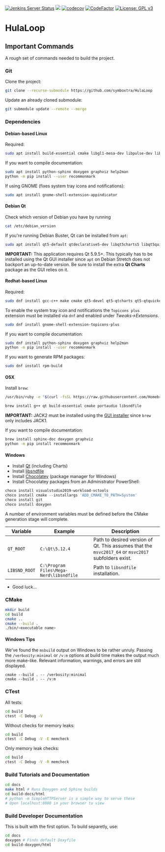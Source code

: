 [![Jenkins Server Status](https://img.shields.io/badge/dynamic/json.svg?label=Jenkins%20Server&url=http%3A%2F%2Fwww.symboxtra.tk%2Fstatus.php%3Fservers%3Djenkins&query=%24..jenkins&colorB=0b7cbd)](http://jenkins.symboxtra.dynu.net "Jenkins Server Status")
[![](https://jenkins.symboxtra.dynu.net/job/HulaLoop/job/master/badge/icon)](https://jenkins.symboxtra.dynu.net/job/HulaLoop/job/master/ "Jenkins Build Status")
[![codecov](https://codecov.io/gh/symboxtra/HulaLoop/branch/master/graph/badge.svg?token=okLfIHMeEf)](https://codecov.io/gh/symboxtra/HulaLoop "Code Coverage Status")
[![CodeFactor](https://www.codefactor.io/repository/github/symboxtra/hulaloop/badge)](https://www.codefactor.io/repository/github/symboxtra/hulaloop "Code Factor Grade")
[![License: GPL v3](https://img.shields.io/badge/License-GPL%20v3-blue.svg)](https://www.opensource.org/licenses/GPL-3.0)

# HulaLoop #

## Important Commands ##
A rough set of commands needed to build the project.

### Git ###
Clone the project:
```bash
git clone --recurse-submodule https://github.com/symboxtra/HulaLoop
```

Update an already cloned submodule:
```bash
git submodule update --remote --merge
```

### Dependencies ###


#### Debian-based Linux ####
Required:
```bash
sudo apt install build-essential cmake libgl1-mesa-dev libpulse-dev libsndfile-dev
```

If you want to compile documentation:
```bash
sudo apt install python-sphinx doxygen graphviz help2man
python -m pip install --user recommonmark
```

If using GNOME (fixes system tray icons and notifications):
```bash
sudo apt install gnome-shell-extension-appindicator
```

#### Debian Qt ####

Check which version of Debian you have by running
```bash
cat /etc/debian_version
```

If you're running Debian Buster, Qt can be installed from ```apt```:
```bash
sudo apt install qt5-default qtdeclarative5-dev libqt5charts5 libqt5quickcontrols2-5
```

**IMPORTANT:** This application requires Qt 5.9.5+. This typically has to be installed using the Qt GUI installer since ```apt``` on Debian Stretch does not backport an up-to-date version. Be sure to install the extra **Qt Charts** package as the GUI relies on it.

#### Redhat-based Linux ####
Required:
```bash
sudo dnf install gcc-c++ make cmake qt5-devel qt5-qtcharts qt5-qtquickcontrols2-devel pulseaudio-libs-devel libsndfile-devel
```

To enable the system tray icon and notifications the ```Topicons plus``` extension must be installed via ```dnf``` and enabled under *Tweaks->Extensions*.
```bash
sudo dnf install gnome-shell-extension-topicons-plus
```

If you want to compile documentation:
```bash
sudo dnf install python-sphinx doxygen graphviz help2man
python -m pip install --user recommonmark
```

If you want to generate RPM packages:
```bash
sudo dnf install rpm-build
```

#### OSX ####
Install ```brew```:
```bash
/usr/bin/ruby -e "$(curl -fsSL https://raw.githubusercontent.com/Homebrew/install/master/install)"
```

```bash
brew install g++ qt build-essential cmake portaudio libsndfile
```

**IMPORTANT:** JACK2 must be installed using the [GUI installer](http://jackaudio.org/downloads/) since ```brew``` only includes JACK1.

If you want to compile documentation:
```bash
brew install sphinx-doc doxygen graphviz
python -m pip install recommonmark
```

#### Windows ####
- Install [Qt](https://www.qt.io/download) (including Charts)
- Install [libsndfile](http://www.mega-nerd.com/libsndfile/#Download)
- Install [Chocolatey](https://chocolatey.org/docs/installation) (package manager for Windows)
- Install Chocolatey packages from an Administrator PowerShell:

```powershell
choco install visualstudio2019-workload-vctools
choco install cmake --installargs 'ADD_CMAKE_TO_PATH=System'
choco install git
choco install doxygen
```

A number of environment variables must be defined before the CMake generation stage will complete.

| Variable      | Example                                 | Description                                                                                        |
|---------------|-----------------------------------------|----------------------------------------------------------------------------------------------------|
| `QT_ROOT`     | `C:\Qt\5.12.4`                          | Path to desired version of Qt. This assumes that the `msvc2017_64` or `msvc2017` subfolders exist. |
| `LIBSND_ROOT` | `C:\Program Files\Mega-Nerd\libsndfile` | Path to `libsndfile` installation.                                                                 |

- Good luck...

### CMake ###

```bash
mkdir build
cd build
cmake ..
cmake --build .
./bin/<executable name>
```

#### Windows Tips ####
We've found the ```msbuild``` output on Windows to be rather unruly.
Passing the ```/verbosity:minimal``` or ```/v:m``` options at build time makes the output much more make-like.
Relevant information, warnings, and errors are still displayed.

```console
cmake --build . -- /verbosity:minimal
cmake --build . -- /v:m
```

### CTest ###

All tests:
```bash
cd build
ctest -C Debug -V
```

Without checks for memory leaks:
```bash
cd build
ctest -C Debug -V -E memcheck
```

Only memory leak checks:
```bash
cd build
ctest -C Debug -V -R memcheck
```

### Build Tutorials and Documentation ###
```bash
cd docs
make html # Runs Doxygen and Sphinx builds
cd build-docs/html
# python -m SimpleHTTPServer is a simple way to serve these
# Open localhost:8000 in your browser to view
```

### Build Developer Documentation ###
This is built with the first option. To build separetly, use:
```bash
cd docs
doxygen # Finds default Doxyfile
cd build-doxygen/html
```
